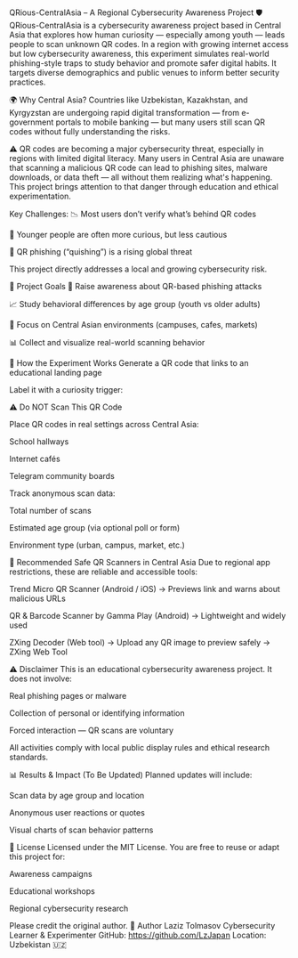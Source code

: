 QRious-CentralAsia – A Regional Cybersecurity Awareness Project 🛡️
QRious-CentralAsia is a cybersecurity awareness project based in Central Asia that explores how human curiosity — especially among youth — leads people to scan unknown QR codes. In a region with growing internet access but low cybersecurity awareness, this experiment simulates real-world phishing-style traps to study behavior and promote safer digital habits. It targets diverse demographics and public venues to inform better security practices.

🌍 Why Central Asia?
Countries like Uzbekistan, Kazakhstan, and Kyrgyzstan are undergoing rapid digital transformation — from e-government portals to mobile banking — but many users still scan QR codes without fully understanding the risks.

⚠️ QR codes are becoming a major cybersecurity threat, especially in regions with limited digital literacy. Many users in Central Asia are unaware that scanning a malicious QR code can lead to phishing sites, malware downloads, or data theft — all without them realizing what's happening.
This project brings attention to that danger through education and ethical experimentation.

Key Challenges:
📉 Most users don’t verify what’s behind QR codes

🧠 Younger people are often more curious, but less cautious

🚨 QR phishing (“quishing”) is a rising global threat

This project directly addresses a local and growing cybersecurity risk.

🎯 Project Goals
🧠 Raise awareness about QR-based phishing attacks

📈 Study behavioral differences by age group (youth vs older adults)

📍 Focus on Central Asian environments (campuses, cafes, markets)

📊 Collect and visualize real-world scanning behavior

🧪 How the Experiment Works
Generate a QR code that links to an educational landing page

Label it with a curiosity trigger:

⚠️ Do NOT Scan This QR Code

Place QR codes in real settings across Central Asia:

School hallways

Internet cafés

Telegram community boards

Track anonymous scan data:

Total number of scans

Estimated age group (via optional poll or form)

Environment type (urban, campus, market, etc.)

📱 Recommended Safe QR Scanners in Central Asia
Due to regional app restrictions, these are reliable and accessible tools:

Trend Micro QR Scanner (Android / iOS)
→ Previews link and warns about malicious URLs

QR & Barcode Scanner by Gamma Play (Android)
→ Lightweight and widely used

ZXing Decoder (Web tool)
→ Upload any QR image to preview safely
→ ZXing Web Tool

⚠️ Disclaimer
This is an educational cybersecurity awareness project. It does not involve:

Real phishing pages or malware

Collection of personal or identifying information

Forced interaction — QR scans are voluntary

All activities comply with local public display rules and ethical research standards.

📊 Results & Impact (To Be Updated)
Planned updates will include:

Scan data by age group and location

Anonymous user reactions or quotes

Visual charts of scan behavior patterns

📜 License
Licensed under the MIT License. You are free to reuse or adapt this project for:

Awareness campaigns

Educational workshops

Regional cybersecurity research

Please credit the original author.
🙋 Author
Laziz Tolmasov
Cybersecurity Learner & Experimenter
GitHub: https://github.com/LzJapan
Location: Uzbekistan 🇺🇿

